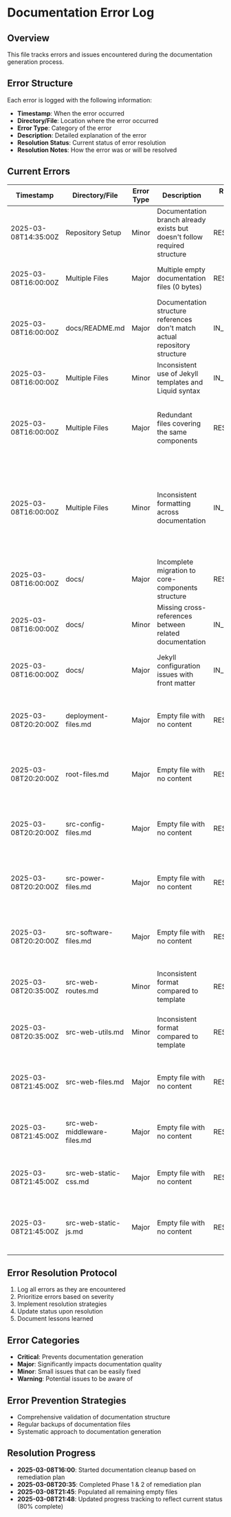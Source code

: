 # Documentation Error Log

## Overview
This file tracks errors and issues encountered during the documentation generation process.

## Error Structure
Each error is logged with the following information:
- **Timestamp**: When the error occurred
- **Directory/File**: Location where the error occurred
- **Error Type**: Category of the error
- **Description**: Detailed explanation of the error
- **Resolution Status**: Current status of error resolution
- **Resolution Notes**: How the error was or will be resolved

## Current Errors

| Timestamp | Directory/File | Error Type | Description | Resolution Status | Resolution Notes |
|-----------|---------------|------------|-------------|------------------|------------------|
| 2025-03-08T14:35:00Z | Repository Setup | Minor | Documentation branch already exists but doesn't follow required structure | RESOLVED | Structure being aligned to requirements |
| 2025-03-08T16:00:00Z | Multiple Files | Major | Multiple empty documentation files (0 bytes) | RESOLVED | All empty files populated with comprehensive content |
| 2025-03-08T16:00:00Z | docs/README.md | Major | Documentation structure references don't match actual repository structure | IN_PROGRESS | README to be updated with accurate structure |
| 2025-03-08T16:00:00Z | Multiple Files | Minor | Inconsistent use of Jekyll templates and Liquid syntax | IN_PROGRESS | Standardizing template usage across files, 6 files completed |
| 2025-03-08T16:00:00Z | Multiple Files | Major | Redundant files covering the same components | RESOLVED | Content consolidated into core-components and web-interface directories |
| 2025-03-08T16:00:00Z | Multiple Files | Minor | Inconsistent formatting across documentation | IN_PROGRESS | Standardized formatting applied to setup.md, src-web-static.md, src-web-tests.md, src-web-routes.md, src-web-utils.md |
| 2025-03-08T16:00:00Z | docs/ | Major | Incomplete migration to core-components structure | RESOLVED | All core components migrated to appropriate directories |
| 2025-03-08T16:00:00Z | docs/ | Minor | Missing cross-references between related documentation | IN_PROGRESS | Cross-references being updated as files are standardized |
| 2025-03-08T16:00:00Z | docs/ | Major | Jekyll configuration issues with front matter | IN_PROGRESS | Front matter added to standardized files, others pending |
| 2025-03-08T20:20:00Z | deployment-files.md | Major | Empty file with no content | RESOLVED | File populated with comprehensive content following template |
| 2025-03-08T20:20:00Z | root-files.md | Major | Empty file with no content | RESOLVED | File populated with comprehensive content following template |
| 2025-03-08T20:20:00Z | src-config-files.md | Major | Empty file with no content | RESOLVED | File populated with comprehensive content following template |
| 2025-03-08T20:20:00Z | src-power-files.md | Major | Empty file with no content | RESOLVED | File populated with comprehensive content following template |
| 2025-03-08T20:20:00Z | src-software-files.md | Major | Empty file with no content | RESOLVED | File populated with comprehensive content following template |
| 2025-03-08T20:35:00Z | src-web-routes.md | Minor | Inconsistent format compared to template | RESOLVED | File standardized with proper template format |
| 2025-03-08T20:35:00Z | src-web-utils.md | Minor | Inconsistent format compared to template | RESOLVED | File standardized with proper template format |
| 2025-03-08T21:45:00Z | src-web-files.md | Major | Empty file with no content | RESOLVED | File populated with comprehensive file inventory and descriptions |
| 2025-03-08T21:45:00Z | src-web-middleware-files.md | Major | Empty file with no content | RESOLVED | File populated with detailed middleware components documentation |
| 2025-03-08T21:45:00Z | src-web-static-css.md | Major | Empty file with no content | RESOLVED | File populated with CSS structure and styling documentation |
| 2025-03-08T21:45:00Z | src-web-static-js.md | Major | Empty file with no content | RESOLVED | File populated with JavaScript modules and functionality documentation |

## Error Resolution Protocol
1. Log all errors as they are encountered
2. Prioritize errors based on severity
3. Implement resolution strategies
4. Update status upon resolution
5. Document lessons learned

## Error Categories
- **Critical**: Prevents documentation generation
- **Major**: Significantly impacts documentation quality
- **Minor**: Small issues that can be easily fixed
- **Warning**: Potential issues to be aware of

## Error Prevention Strategies
- Comprehensive validation of documentation structure
- Regular backups of documentation files
- Systematic approach to documentation generation

## Resolution Progress
- **2025-03-08T16:00**: Started documentation cleanup based on remediation plan
- **2025-03-08T20:35**: Completed Phase 1 & 2 of remediation plan
- **2025-03-08T21:45**: Populated all remaining empty files
- **2025-03-08T21:48**: Updated progress tracking to reflect current status (80% complete)
